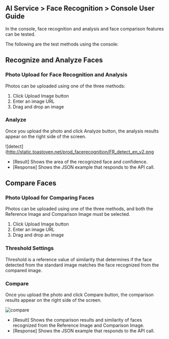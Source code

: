 ## AI Service > Face Recognition > Console User Guide

In the console, face recognition and analysis and face comparison features can be tested.

The following are the test methods using the console:

## Recognize and Analyze Faces

### Photo Upload for Face Recognition and Analysis
Photos can be uploaded using one of the three methods:
1. Click Upload Image button
2. Enter an image URL
3. Drag and drop an image

### Analyze
Once you upload the photo and click Analyze button, the analysis results appear on the right side of the screen.

![detect](http://static.toastoven.net/prod_facerecognition/FR_detect_en_v2.png

* [Result] Shows the area of the recognized face and confidence.
* [Response] Shows the JSON example that responds to the API call.


## Compare Faces

### Photo Upload for Comparing Faces
Photos can be uploaded using one of the three methods, and both the Reference Image and Comparison Image must be selected.
1. Click Upload Image button
2. Enter an image URL
3. Drag and drop an image

### Threshold Settings
Threshold is a reference value of similarity that determines if the face detected from the standard image matches the face recognized from the compared image.

### Compare
Once you upload the photo and click Compare button, the comparison results appear on the right side of the screen.

![compare](http://static.toastoven.net/prod_facerecognition/FR_compare_en_v2.png)

* [Result] Shows the comparison results and similarity of faces recognized from the Reference Image and Comparison Image.  
* [Response] Shows the JSON example that responds to the API call.
